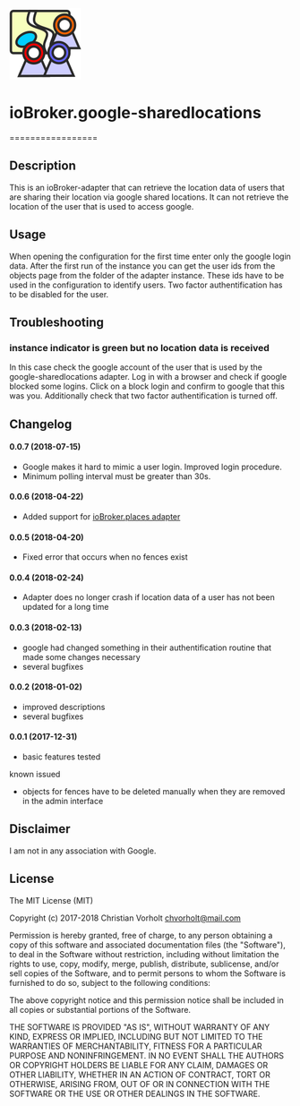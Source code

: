 ![Logo](admin/google-sharedlocations.png)
# ioBroker.google-sharedlocations
=================

## Description
This is an ioBroker-adapter that can retrieve the location data of users that are sharing their location via google shared locations. It can not retrieve the location of the user that is used to access google.

## Usage
When opening the configuration for the first time enter only the google login data. After the first run of the instance you can get the user ids from the objects page from the folder of the adapter instance. These ids have to be used in the configuration to identify users. Two factor authentification has to be disabled for the user.

## Troubleshooting
### instance indicator is green but no location data is received
In this case check the google account of the user that is used by the google-sharedlocations adapter. Log in with a browser and check if google blocked some logins. Click on a block login and confirm to google that this was you. Additionally check that two factor authentification is turned off.

## Changelog
#### 0.0.7 (2018-07-15)
- Google makes it hard to mimic a user login. Improved login procedure.
- Minimum polling interval must be greater than 30s.

#### 0.0.6 (2018-04-22)
- Added support for [ioBroker.places adapter](https://github.com/BasGo/ioBroker.places)

#### 0.0.5 (2018-04-20)
- Fixed error that occurs when no fences exist

#### 0.0.4 (2018-02-24)
- Adapter does no longer crash if location data of a user has not been updated for a long time

#### 0.0.3 (2018-02-13)
- google had changed something in their authentification routine that made some changes necessary
- several bugfixes

#### 0.0.2 (2018-01-02)
- improved descriptions
- several bugfixes

#### 0.0.1 (2017-12-31)
- basic features tested

known issued
- objects for fences have to be deleted manually when they are removed in the admin interface

## Disclaimer
I am not in any association with Google.

## License
The MIT License (MIT)

Copyright (c) 2017-2018 Christian Vorholt <chvorholt@mail.com>

Permission is hereby granted, free of charge, to any person obtaining a copy
of this software and associated documentation files (the "Software"), to deal
in the Software without restriction, including without limitation the rights
to use, copy, modify, merge, publish, distribute, sublicense, and/or sell
copies of the Software, and to permit persons to whom the Software is
furnished to do so, subject to the following conditions:

The above copyright notice and this permission notice shall be included in
all copies or substantial portions of the Software.

THE SOFTWARE IS PROVIDED "AS IS", WITHOUT WARRANTY OF ANY KIND, EXPRESS OR
IMPLIED, INCLUDING BUT NOT LIMITED TO THE WARRANTIES OF MERCHANTABILITY,
FITNESS FOR A PARTICULAR PURPOSE AND NONINFRINGEMENT. IN NO EVENT SHALL THE
AUTHORS OR COPYRIGHT HOLDERS BE LIABLE FOR ANY CLAIM, DAMAGES OR OTHER
LIABILITY, WHETHER IN AN ACTION OF CONTRACT, TORT OR OTHERWISE, ARISING FROM,
OUT OF OR IN CONNECTION WITH THE SOFTWARE OR THE USE OR OTHER DEALINGS IN
THE SOFTWARE.